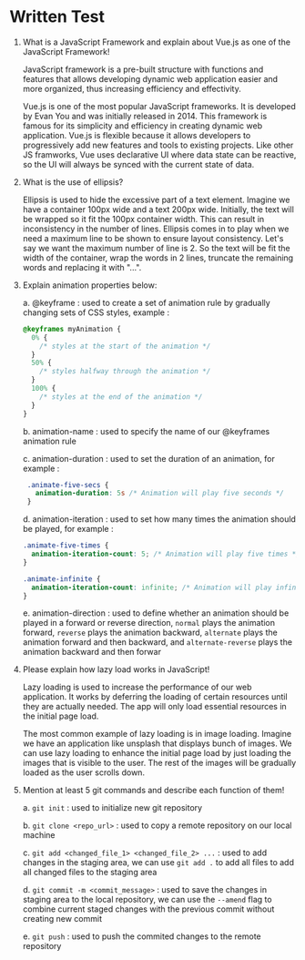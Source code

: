 # Written Test

1. What is a JavaScript Framework and explain about Vue.js as one of the JavaScript Framework!
   
   JavaScript framework is a pre-built structure with functions and features that allows developing dynamic web application easier and more organized, thus increasing efficiency and effectivity.
   
   Vue.js is one of the most popular JavaScript frameworks. It is developed by Evan You and was initially released in 2014. This framework is famous for its simplicity and efficiency in creating dynamic web application. Vue.js is flexible because it allows developers to progressively add new features and tools to existing projects. Like other JS framworks, Vue uses declarative UI where data state can be reactive, so the UI will always be synced with the current state of data.
   
2. What is the use of ellipsis?

    Ellipsis is used to hide the excessive part of a text element. Imagine we have a container 100px wide and a text 200px wide. Initially, the text will be wrapped so it fit the 100px container width. This can result in inconsistency in the number of lines. Ellipsis comes in to play when we need a maximum line to be shown to ensure layout consistency. Let's say we want the maximum number of line is 2. So the text will be fit the width of the container, wrap the words in 2 lines, truncate the remaining words and replacing it with "...".
   
3. Explain animation properties below:
   
   a. @keyframe : used to create a set of animation rule by gradually changing sets of CSS styles, example : 
    ```css
    @keyframes myAnimation {
      0% {
        /* styles at the start of the animation */
      }
      50% {
        /* styles halfway through the animation */
      }
      100% {
        /* styles at the end of the animation */
      }
    }
    ```
   
   b. animation-name : used to specify the name of our @keyframes animation rule
   
   c. animation-duration : used to set the duration of an animation, for example :
   ```css
    .animate-five-secs {
      animation-duration: 5s /* Animation will play five seconds */
    }
    ```
   d. animation-iteration : used to set how many times the animation should be played, for example : 
    ```css
    .animate-five-times {
      animation-iteration-count: 5; /* Animation will play five times */
    }

    .animate-infinite {
      animation-iteration-count: infinite; /* Animation will play infinitely */
    }
    ```
   
   e. animation-direction : used to define whether an animation should be played in a forward or reverse direction, `normal` plays the animation forward, `reverse` plays the animation backward, `alternate` plays the animation forward and then backward, and `alternate-reverse` plays the animation backward and then forwar

5. Please explain how lazy load works in JavaScript!

    Lazy loading is used to increase the performance of our web application. It works by deferring the loading of certain resources until they are actually needed. The app will only load essential resources in the initial page load.

   The most common example of lazy loading is in image loading. Imagine we have an application like unsplash that displays bunch of images. We can use lazy loading to enhance the initial page load by just loading the images that is visible to the user. The rest of the images will be gradually loaded as the user scrolls down.
   
6. Mention at least 5 git commands and describe each function of them!
   
   a. `git init` : used to initialize new git repository
   
   b. `git clone <repo_url>` : used to copy a remote repository on our local machine
   
   c. `git add <changed_file_1> <changed_file_2> ...` : used to add changes in the staging area, we can use `git add .` to add all files to add all changed files to the staging area
   
   d. `git commit -m <commit_message>` : used to save the changes in staging area to the local repository, we can use the `--amend` flag to combine current staged changes with the previous commit without creating new commit
   
   e. `git push` : used to push the commited changes to the remote repository
